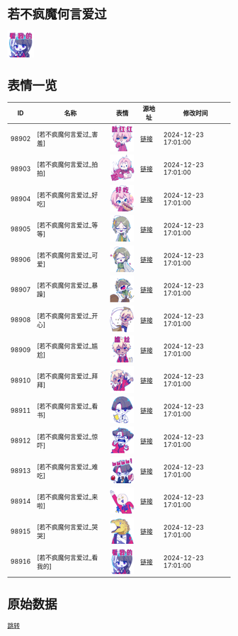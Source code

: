 # 若不疯魔何言爱过

<img src="./cover.png" height="60" alt="cover" />

# 表情一览

|ID|名称|表情|源地址|修改时间|
|----|----|----|----|----|
|98902|[若不疯魔何言爱过_害羞]|<img src="./pic/098902_%5B若不疯魔何言爱过_害羞%5D.png" height="60" alt="害羞"/>|[链接](https://i0.hdslb.com/bfs/garb/6bb481848afb85781b771902d12434f90623ad9a.png)|2024-12-23 17:01:00|
|98903|[若不疯魔何言爱过_拍拍]|<img src="./pic/098903_%5B若不疯魔何言爱过_拍拍%5D.png" height="60" alt="拍拍"/>|[链接](https://i0.hdslb.com/bfs/garb/616cda9e5292ff125d1dd631a02ada60cd5f468f.png)|2024-12-23 17:01:00|
|98904|[若不疯魔何言爱过_好吃]|<img src="./pic/098904_%5B若不疯魔何言爱过_好吃%5D.png" height="60" alt="好吃"/>|[链接](https://i0.hdslb.com/bfs/garb/eaf80cfd5e27114af3ae8fa2ba1f066d298c42c8.png)|2024-12-23 17:01:00|
|98905|[若不疯魔何言爱过_等等]|<img src="./pic/098905_%5B若不疯魔何言爱过_等等%5D.png" height="60" alt="等等"/>|[链接](https://i0.hdslb.com/bfs/garb/9ee871ca0ddb40dbde53ac04c5fd6657088b3705.png)|2024-12-23 17:01:00|
|98906|[若不疯魔何言爱过_可爱]|<img src="./pic/098906_%5B若不疯魔何言爱过_可爱%5D.png" height="60" alt="可爱"/>|[链接](https://i0.hdslb.com/bfs/garb/70d6bbc2fbded0a046fb17f8171e3b31094f11a9.png)|2024-12-23 17:01:00|
|98907|[若不疯魔何言爱过_暴躁]|<img src="./pic/098907_%5B若不疯魔何言爱过_暴躁%5D.png" height="60" alt="暴躁"/>|[链接](https://i0.hdslb.com/bfs/garb/89e15512105cd5c367bc413c73b9d5e0bc53866d.png)|2024-12-23 17:01:00|
|98908|[若不疯魔何言爱过_开心]|<img src="./pic/098908_%5B若不疯魔何言爱过_开心%5D.png" height="60" alt="开心"/>|[链接](https://i0.hdslb.com/bfs/garb/8920d0b297591e3157648435bf5db82d49205d62.png)|2024-12-23 17:01:00|
|98909|[若不疯魔何言爱过_尴尬]|<img src="./pic/098909_%5B若不疯魔何言爱过_尴尬%5D.png" height="60" alt="尴尬"/>|[链接](https://i0.hdslb.com/bfs/garb/666c648d9359dd0324ba78c0bb43d7131b81a9db.png)|2024-12-23 17:01:00|
|98910|[若不疯魔何言爱过_拜拜]|<img src="./pic/098910_%5B若不疯魔何言爱过_拜拜%5D.png" height="60" alt="拜拜"/>|[链接](https://i0.hdslb.com/bfs/garb/279d206e3d4538b4c983e314cc4ac6e83c24cd12.png)|2024-12-23 17:01:00|
|98911|[若不疯魔何言爱过_看书]|<img src="./pic/098911_%5B若不疯魔何言爱过_看书%5D.png" height="60" alt="看书"/>|[链接](https://i0.hdslb.com/bfs/garb/49cfb59ad4fa9ff77d0c82d913a4c6bb6e686105.png)|2024-12-23 17:01:00|
|98912|[若不疯魔何言爱过_惊吓]|<img src="./pic/098912_%5B若不疯魔何言爱过_惊吓%5D.png" height="60" alt="惊吓"/>|[链接](https://i0.hdslb.com/bfs/garb/49be080d27d6cf69ec34bdaee4c579194d311253.png)|2024-12-23 17:01:00|
|98913|[若不疯魔何言爱过_难吃]|<img src="./pic/098913_%5B若不疯魔何言爱过_难吃%5D.png" height="60" alt="难吃"/>|[链接](https://i0.hdslb.com/bfs/garb/9148832ab90257c83a5dd3f3bba850eaa357c7b0.png)|2024-12-23 17:01:00|
|98914|[若不疯魔何言爱过_来啦]|<img src="./pic/098914_%5B若不疯魔何言爱过_来啦%5D.png" height="60" alt="来啦"/>|[链接](https://i0.hdslb.com/bfs/garb/42f05e940442108b0f25618324011f7f97b820d9.png)|2024-12-23 17:01:00|
|98915|[若不疯魔何言爱过_哭哭]|<img src="./pic/098915_%5B若不疯魔何言爱过_哭哭%5D.png" height="60" alt="哭哭"/>|[链接](https://i0.hdslb.com/bfs/garb/df5c1c66a6f0ea926b4d0b26342df5505bebe123.png)|2024-12-23 17:01:00|
|98916|[若不疯魔何言爱过_看我的]|<img src="./pic/098916_%5B若不疯魔何言爱过_看我的%5D.png" height="60" alt="看我的"/>|[链接](https://i0.hdslb.com/bfs/garb/f8f0c1503795b214402a706adc69fd4b4d5b4dc5.png)|2024-12-23 17:01:00|

# 原始数据

[跳转](./raw.json)

